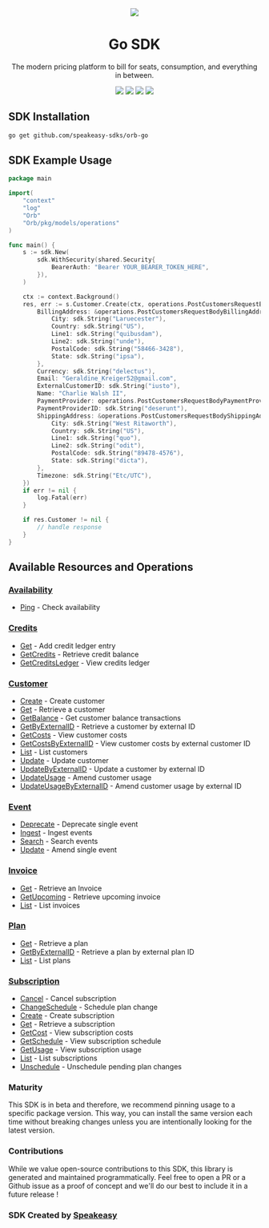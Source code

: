 <div align="center">
    <picture>
        <source srcset="https://user-images.githubusercontent.com/6267663/229776363-b219eaec-e1aa-4192-9123-d8a8e0ab997d.svg" media="(prefers-color-scheme: dark)">
        <img src="https://user-images.githubusercontent.com/6267663/229776275-b670d564-fc2e-4843-b061-adf230737e3f.svg">
    </picture>
    <h1>Go SDK</h1>
   <p>The modern pricing platform to bill for seats, consumption, and everything in between.</p>
   <a href="https://docs.withorb.com/docs/orb-docs/overview"><img src="https://img.shields.io/static/v1?label=Docs&message=API Ref&color=5444e4&style=for-the-badge" /></a>
   <a href="https://github.com/speakeasy-sdks/orb-go/actions"><img src="https://img.shields.io/github/actions/workflow/status/speakeasy-sdks/orb-go/speakeasy_sdk_generation.yml?style=for-the-badge" /></a>
  <a href="https://opensource.org/licenses/MIT"><img src="https://img.shields.io/badge/License-MIT-blue.svg?style=for-the-badge" /></a>
  <a href="https://github.com/speakeasy-sdks/orb-go/releases"><img src="https://img.shields.io/github/v/release/speakeasy-sdks/orb-go?sort=semver&style=for-the-badge" /></a>
</div>

<!-- Start SDK Installation -->
## SDK Installation

```bash
go get github.com/speakeasy-sdks/orb-go
```
<!-- End SDK Installation -->

## SDK Example Usage
<!-- Start SDK Example Usage -->
```go
package main

import(
	"context"
	"log"
	"Orb"
	"Orb/pkg/models/operations"
)

func main() {
    s := sdk.New(
        sdk.WithSecurity(shared.Security{
            BearerAuth: "Bearer YOUR_BEARER_TOKEN_HERE",
        }),
    )

    ctx := context.Background()
    res, err := s.Customer.Create(ctx, operations.PostCustomersRequestBody{
        BillingAddress: &operations.PostCustomersRequestBodyBillingAddress{
            City: sdk.String("Laruecester"),
            Country: sdk.String("US"),
            Line1: sdk.String("quibusdam"),
            Line2: sdk.String("unde"),
            PostalCode: sdk.String("58466-3428"),
            State: sdk.String("ipsa"),
        },
        Currency: sdk.String("delectus"),
        Email: "Geraldine_Kreiger52@gmail.com",
        ExternalCustomerID: sdk.String("iusto"),
        Name: "Charlie Walsh II",
        PaymentProvider: operations.PostCustomersRequestBodyPaymentProviderEnumQuickbooks.ToPointer(),
        PaymentProviderID: sdk.String("deserunt"),
        ShippingAddress: &operations.PostCustomersRequestBodyShippingAddress{
            City: sdk.String("West Ritaworth"),
            Country: sdk.String("US"),
            Line1: sdk.String("quo"),
            Line2: sdk.String("odit"),
            PostalCode: sdk.String("89478-4576"),
            State: sdk.String("dicta"),
        },
        Timezone: sdk.String("Etc/UTC"),
    })
    if err != nil {
        log.Fatal(err)
    }

    if res.Customer != nil {
        // handle response
    }
}
```
<!-- End SDK Example Usage -->

<!-- Start SDK Available Operations -->
## Available Resources and Operations


### [Availability](docs/availability/README.md)

* [Ping](docs/availability/README.md#ping) - Check availability

### [Credits](docs/credits/README.md)

* [Get](docs/credits/README.md#get) - Add credit ledger entry
* [GetCredits](docs/credits/README.md#getcredits) - Retrieve credit balance
* [GetCreditsLedger](docs/credits/README.md#getcreditsledger) - View credits ledger

### [Customer](docs/customer/README.md)

* [Create](docs/customer/README.md#create) - Create customer
* [Get](docs/customer/README.md#get) - Retrieve a customer
* [GetBalance](docs/customer/README.md#getbalance) - Get customer balance transactions
* [GetByExternalID](docs/customer/README.md#getbyexternalid) - Retrieve a customer by external ID
* [GetCosts](docs/customer/README.md#getcosts) - View customer costs
* [GetCostsByExternalID](docs/customer/README.md#getcostsbyexternalid) - View customer costs by external customer ID
* [List](docs/customer/README.md#list) - List customers
* [Update](docs/customer/README.md#update) - Update customer
* [UpdateByExternalID](docs/customer/README.md#updatebyexternalid) - Update a customer by external ID
* [UpdateUsage](docs/customer/README.md#updateusage) - Amend customer usage
* [UpdateUsageByExternalID](docs/customer/README.md#updateusagebyexternalid) - Amend customer usage by external ID

### [Event](docs/event/README.md)

* [Deprecate](docs/event/README.md#deprecate) - Deprecate single event
* [Ingest](docs/event/README.md#ingest) - Ingest events
* [Search](docs/event/README.md#search) - Search events
* [Update](docs/event/README.md#update) - Amend single event

### [Invoice](docs/invoice/README.md)

* [Get](docs/invoice/README.md#get) - Retrieve an Invoice
* [GetUpcoming](docs/invoice/README.md#getupcoming) - Retrieve upcoming invoice
* [List](docs/invoice/README.md#list) - List invoices

### [Plan](docs/plan/README.md)

* [Get](docs/plan/README.md#get) - Retrieve a plan
* [GetByExternalID](docs/plan/README.md#getbyexternalid) - Retrieve a plan by external plan ID
* [List](docs/plan/README.md#list) - List plans

### [Subscription](docs/subscription/README.md)

* [Cancel](docs/subscription/README.md#cancel) - Cancel subscription
* [ChangeSchedule](docs/subscription/README.md#changeschedule) - Schedule plan change
* [Create](docs/subscription/README.md#create) - Create subscription
* [Get](docs/subscription/README.md#get) - Retrieve a subscription
* [GetCost](docs/subscription/README.md#getcost) - View subscription costs
* [GetSchedule](docs/subscription/README.md#getschedule) - View subscription schedule
* [GetUsage](docs/subscription/README.md#getusage) - View subscription usage
* [List](docs/subscription/README.md#list) - List subscriptions
* [Unschedule](docs/subscription/README.md#unschedule) - Unschedule pending plan changes
<!-- End SDK Available Operations -->

### Maturity

This SDK is in beta and therefore, we recommend pinning usage to a specific package version.
This way, you can install the same version each time without breaking changes unless you are intentionally
looking for the latest version.

### Contributions

While we value open-source contributions to this SDK, this library is generated and maintained programmatically.
Feel free to open a PR or a Github issue as a proof of concept and we'll do our best to include it in a future release !

### SDK Created by [Speakeasy](https://docs.speakeasyapi.dev/docs/using-speakeasy/client-sdks)
